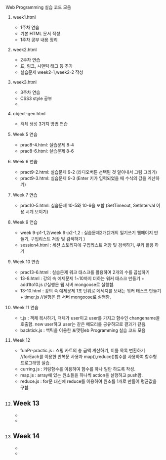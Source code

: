 Web Programming 실습 코드 모음
1. week1.html
   - 1주차 연습
   - 기본 HTML 문서 작성
   - 1주차 공부 내용 정리
2. week2.html
   - 2주차 연습
   - 표, 링크, 시맨틱 태그 등 추가
   - 실습문제 week2-1,week2-2 작성
3. week3.html
   - 3주차 연습
   - CSS3 style 공부
   - 

4. object-gen.html
   - 객체 생성 3가지 방법 연습

5. Week 5 연습
   - prac8-4.html: 실습문제 8-4
   - prac8-6.html: 실습문제 8-6

6. Week 6 연습
   - pract9-2.html: 실습문제 9-2 (라디오버튼 선택된 것 알아내서 그림 그리기)
   - pract9-3.html: 실습문제 9-3 (Enter 키가 입력되었을 때 수식의 값을 계산하기)
 
7. Week 7 연습
    - prac10-5.html: 실습문제 10-5와 10-6을 포함 (SetTimeout, SetInterval 이용 시계 보이기)
      
8. Week 9 연습
    - week 9-p1-1,2/week 9-p2-1,2 : 실습문제2개(2개의 일기쓰기 웹페이지 만들기, 구입리스트 저장 및 검색하기 )
    - session4.html : 세션 스토리지에 구입리스트 저장 및 검색하기, 쿠키 활용 하기
   
9. Week 10 연습
    - prac13-6.html : 실습문제 워크 태스크를 활용하여 2개의 수를 곱셉하기
    - 13-8.html : 강의 속 예제문제 1~10까지 더하는 워커 태스크 만들기 + add1to10.js //실행은 웹 서버 mongoose로 실행함.
    - 13-10.html : 강의 속 예제문제 1초 단위로 메세지를 보내는 워커 태스크 만들기 + timer.js //실행은 웹 서버 mongoose로 실행함.
   
10. Week 11 연습
     - t.js : 객체 복사하기, 객체가 user이고 user를 가지고 함수인 changename을 호출함. new user하고 user는 같은 메모리를 공유하므로 결과가 같음.
     - backtick.js : 백틱을 이용한 포맷팅eb Programming 실습 코드 모음

11. Week 12
     - funPr-practic.js : 쇼핑 카트의 총 금액 계산하기, 이름 목록 변환하기 //forEach를 이용한 반복문 사용과 map(),reduce()함수를 사용하여 함수형 프로그래밍 실습.
     - curring.js : 커링함수를 이용하여 함수를 하나 일만 하도록 작성.
     - map.js : array에 있는 원소들을 하나씩 action을 실행하고 push함.
     - reduce.js : for문 대신에 reduce를 이용하여 원소를 1개로 만들어 평균값을 구함.
    
12. Week 13
     -  
     -
     -

13. Week 14
     -
     -
     -   
